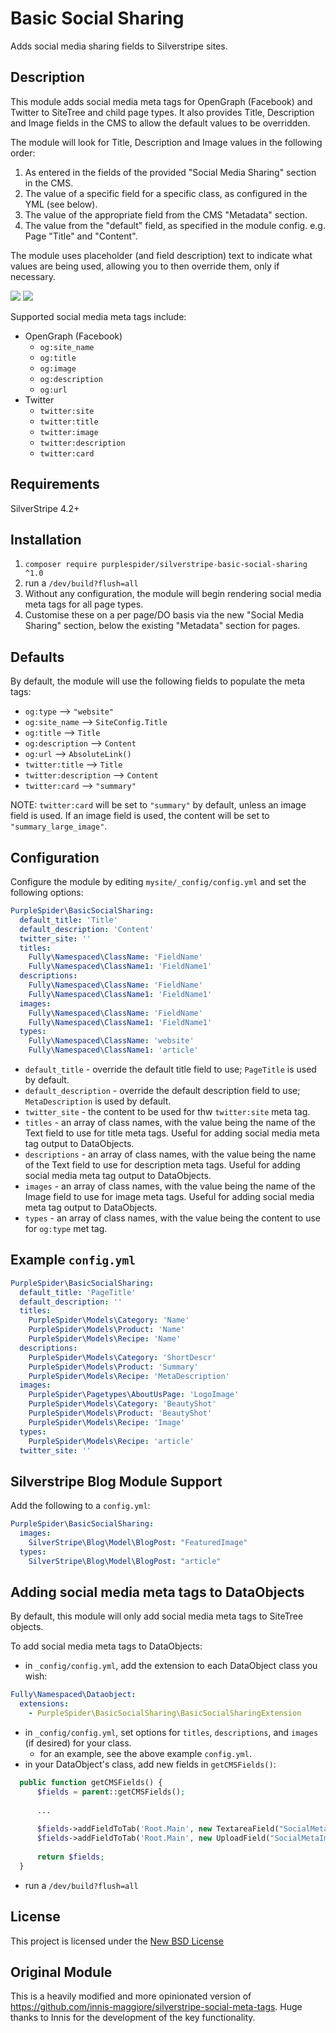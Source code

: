 # Basic Social Sharing
Adds social media sharing fields to Silverstripe sites.

## Description
This module adds social media meta tags for OpenGraph (Facebook) and Twitter to SiteTree and child page types. It also provides Title, Description and Image fields in the CMS to allow the default values to be overridden.

The module will look for Title, Description and Image values in the following order:
1. As entered in the fields of the provided "Social Media Sharing" section in the CMS.
2. The value of a specific field for a specific class, as configured in the YML (see below).
3. The value of the appropriate field from the CMS "Metadata" section.
4. The value from the "default" field, as specified in the module config. e.g. Page "Title" and "Content".

The module uses placeholder (and field description) text to indicate what values are being used, allowing you to then override them, only if necessary.

![](screenshots/screenshot-1-defaults.png)
![](screenshots/screenshot-2-completed.png)

Supported social media meta tags include:

* OpenGraph (Facebook)
  * `og:site_name`
  * `og:title`
  * `og:image`
  * `og:description`
  * `og:url`
* Twitter
  * `twitter:site`
  * `twitter:title`
  * `twitter:image`
  * `twitter:description`
  * `twitter:card`

## Requirements
SilverStripe 4.2+


## Installation
1. ``composer require purplespider/silverstripe-basic-social-sharing ^1.0``
2. run a `/dev/build?flush=all`
3. Without any configuration, the module will begin rendering social media meta tags for all page types.
4. Customise these on a per page/DO basis via the new "Social Media Sharing" section, below the existing "Metadata" section for pages. 

## Defaults
By default, the module will use the following fields to populate the meta tags:

* `og:type`				--> `"website"`
* `og:site_name`		--> `SiteConfig.Title`
* `og:title`			--> `Title`
* `og:description`		--> `Content`
* `og:url`				--> `AbsoluteLink()`
* `twitter:title`		--> `Title`
* `twitter:description`	--> `Content`
* `twitter:card`		--> `"summary"`

NOTE: `twitter:card` will be set to `"summary"` by default, unless an image field is used. If an image field is used, the content will be set to `"summary_large_image"`.

## Configuration
Configure the module by editing ``mysite/_config/config.yml`` and set the following options:
```yml
PurpleSpider\BasicSocialSharing:
  default_title: 'Title' 
  default_description: 'Content' 
  twitter_site: '' 
  titles:	
    Fully\Namespaced\ClassName: 'FieldName'
    Fully\Namespaced\ClassName1: 'FieldName1'
  descriptions:
    Fully\Namespaced\ClassName: 'FieldName'
    Fully\Namespaced\ClassName1: 'FieldName1'
  images:	
    Fully\Namespaced\ClassName: 'FieldName'
    Fully\Namespaced\ClassName1: 'FieldName1'
  types:
    Fully\Namespaced\ClassName: 'website'
    Fully\Namespaced\ClassName1: 'article'
```
* `default_title` - override the default title field to use; `PageTitle` is used by default.
* `default_description` - override the default description field to use; `MetaDescription` is used by default.
* `twitter_site` - the content to be used for thw `twitter:site` meta tag.
* `titles` - an array of class names, with the value being the name of the Text field to use for title meta tags. Useful for adding social media meta tag output to DataObjects.
* `descriptions` - an array of class names, with the value being the name of the Text field to use for description meta tags. Useful for adding social media meta tag output to DataObjects.
* `images` - an array of class names, with the value being the name of the Image field to use for image meta tags. Useful for adding social media meta tag output to DataObjects.
* `types` - an array of class names, with the value being the content to use for `og:type` met tag.

## Example `config.yml`
```yml
PurpleSpider\BasicSocialSharing:
  default_title: 'PageTitle'
  default_description: ''
  titles:
    PurpleSpider\Models\Category: 'Name'
    PurpleSpider\Models\Product: 'Name'
    PurpleSpider\Models\Recipe: 'Name'
  descriptions:
    PurpleSpider\Models\Category: 'ShortDescr'
    PurpleSpider\Models\Product: 'Summary'
    PurpleSpider\Models\Recipe: 'MetaDescription'
  images:
    PurpleSpider\Pagetypes\AboutUsPage: 'LogoImage'
    PurpleSpider\Models\Category: 'BeautyShot'
    PurpleSpider\Models\Product: 'BeautyShot'
    PurpleSpider\Models\Recipe: 'Image'
  types:
    PurpleSpider\Models\Recipe: 'article'
  twitter_site: ''
```

## Silverstripe Blog Module Support
Add the following to a `config.yml`:
```yml
PurpleSpider\BasicSocialSharing:
  images:
    SilverStripe\Blog\Model\BlogPost: "FeaturedImage"
  types:
    SilverStripe\Blog\Model\BlogPost: "article"
```

## Adding social media meta tags to DataObjects
By default, this module will only add social media meta tags to SiteTree objects.

To add social media meta tags to DataObjects:
* in `_config/config.yml`, add the extension to each DataObject class you wish:
```yml
Fully\Namespaced\Dataobject:
  extensions:
    - PurpleSpider\BasicSocialSharing\BasicSocialSharingExtension
```
* in `_config/config.yml`, set options for `titles`, `descriptions`, and `images` (if desired) for your class.
  * for an example, see the above example `config.yml`.
* in your DataObject's class, add new fields in `getCMSFields()`:
```php
  public function getCMSFields() {
      $fields = parent::getCMSFields();
      
      ...
      
      $fields->addFieldToTab('Root.Main', new TextareaField("SocialMetaDescription"));
      $fields->addFieldToTab('Root.Main', new UploadField("SocialMetaImage"));
      
      return $fields;
  }
```
* run a `/dev/build?flush=all`

## License
This project is licensed under the [New BSD License](./LICENSE)

## Original Module
This is a heavily modified and more opinionated version of https://github.com/innis-maggiore/silverstripe-social-meta-tags. Huge thanks to Innis for the development of the key functionality.
